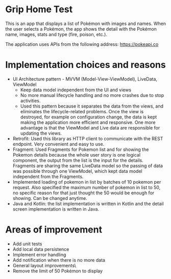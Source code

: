 # Grip Home Test

This is an app that displays a list of Pokémon with images and names. When the
user selects a Pokémon, the app shows the detail with the Pokémon name, images,
stats and type (fire, poison, etc.).

The application uses APIs from the following address: https://pokeapi.co

# Implementation choices and reasons
* UI Architecture pattern - MVVM (Model-View-ViewModel), LiveData, ViewModel
  * Keep data model independent from the UI and views
  * No more manual lifecycle handling and no more crashes due to stop activities.
  * Used this pattern because it separates the data from the views, and eliminates the lifecycle-related problems.
    Once the view is destroyed, for example on configuration change, the data is kept making the application more efficient and responsive.
    One more advantage is that the ViewModel and Live data are responsible for updating the views.
* Retrofit: Used this library as HTTP client to communicate with the REST endpoint. Very convenient and easy to use.
* Fragment: Used Fragments for Pokemon list and for showing the Pokemon details because the whole user story is one logical component, 
  the output from the list is the input for the details.
  Fragments are sharing the same LiveData model so the passing of data was possible through one ViewModel, 
  which kept data model independent from the Fragments.
* Implemented loading of pokemon in list by batches of 10 pokemon per request.
  Also specified the maximum number of pokemon in list to 50, no specific reason for that just thought the 50 would be enough for showing. Can be changed anytime.
* Java and Kotlin: the list implementation is written in Kotlin and the detail screen implementation
  is written in Java.
  

# Areas of improvement
* Add unit tests
* Add local data persistence
* Implement error handling
* Add notification when there is no more data
* General layout improvements\
* Remove the limit of 50 Pokémon to display
